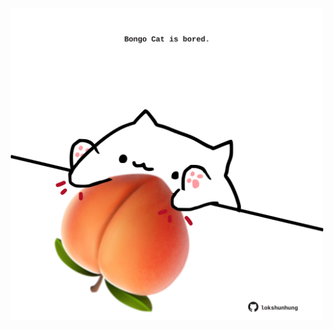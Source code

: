 <!-- built at 09/02/2021, 09:01:42 UTC -->
<p align="center">
  <img width="500" height="500" src="./ReadmeImage.svg">
</p>
